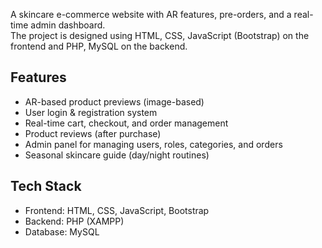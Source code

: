 
A skincare e-commerce website with AR features, pre-orders, and a real-time admin dashboard.  
The project is designed using HTML, CSS, JavaScript (Bootstrap) on the frontend and PHP, MySQL on the backend.

## Features
- AR-based product previews (image-based)
- User login & registration system
- Real-time cart, checkout, and order management
- Product reviews (after purchase)
- Admin panel for managing users, roles, categories, and orders
- Seasonal skincare guide (day/night routines)

## Tech Stack
- Frontend: HTML, CSS, JavaScript, Bootstrap  
- Backend: PHP (XAMPP)  
- Database: MySQL 

